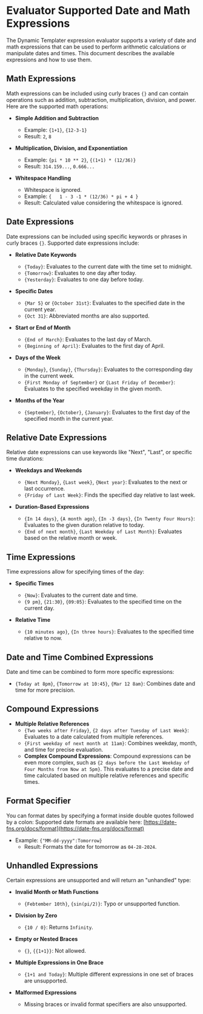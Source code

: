# Evaluator Supported Date and Math Expressions

The Dynamic Templater expression evaluator supports a variety of date and math expressions that can be used to perform arithmetic calculations or manipulate dates and times. This document describes the available expressions and how to use them.

## Math Expressions

Math expressions can be included using curly braces `{}` and can contain operations such as addition, subtraction, multiplication, division, and power. Here are the supported math operations:

- **Simple Addition and Subtraction**

  - Example: `{1+1}`, `{12-3-1}`
  - Result: `2`, `8`

- **Multiplication, Division, and Exponentiation**

  - Example: `{pi * 10 ** 2}`, `{(1+1) * (12/36)}`
  - Result: `314.159...`, `0.666...`

- **Whitespace Handling**
  - Whitespace is ignored.
  - Example: `{   1 - 3 -1 * (12/36) * pi + 4 }`
  - Result: Calculated value considering the whitespace is ignored.

## Date Expressions

Date expressions can be included using specific keywords or phrases in curly braces `{}`. Supported date expressions include:

- **Relative Date Keywords**

  - `{Today}`: Evaluates to the current date with the time set to midnight.
  - `{Tomorrow}`: Evaluates to one day after today.
  - `{Yesterday}`: Evaluates to one day before today.

- **Specific Dates**

  - `{Mar 5}` or `{October 31st}`: Evaluates to the specified date in the current year.
  - `{Oct 31}`: Abbreviated months are also supported.

- **Start or End of Month**

  - `{End of March}`: Evaluates to the last day of March.
  - `{Beginning of April}`: Evaluates to the first day of April.

- **Days of the Week**

  - `{Monday}`, `{Sunday}`, `{Thursday}`: Evaluates to the corresponding day in the current week.
  - `{First Monday of September}` or `{Last Friday of December}`: Evaluates to the specified weekday in the given month.

- **Months of the Year**
  - `{September}`, `{October}`, `{January}`: Evaluates to the first day of the specified month in the current year.

## Relative Date Expressions

Relative date expressions can use keywords like "Next", "Last", or specific time durations:

- **Weekdays and Weekends**

  - `{Next Monday}`, `{Last week}`, `{Next year}`: Evaluates to the next or last occurrence.
  - `{Friday of Last Week}`: Finds the specified day relative to last week.

- **Duration-Based Expressions**
  - `{In 14 days}`, `{A month ago}`, `{In -3 days}`, `{In Twenty Four Hours}`: Evaluates to the given duration relative to today.
  - `{End of next month}`, `{Last Weekday of Last Month}`: Evaluates based on the relative month or week.

## Time Expressions

Time expressions allow for specifying times of the day:

- **Specific Times**

  - `{Now}`: Evaluates to the current date and time.
  - `{9 pm}`, `{21:30}`, `{09:05}`: Evaluates to the specified time on the current day.

- **Relative Time**
  - `{10 minutes ago}`, `{In three hours}`: Evaluates to the specified time relative to now.

## Date and Time Combined Expressions

Date and time can be combined to form more specific expressions:

- `{Today at 8pm}`, `{Tomorrow at 10:45}`, `{Mar 12 8am}`: Combines date and time for more precision.

## Compound Expressions

- **Multiple Relative References**
  - `{Two weeks after Friday}`, `{2 days after Tuesday of Last Week}`: Evaluates to a date calculated from multiple references.
  - `{First weekday of next month at 11am}`: Combines weekday, month, and time for precise evaluation.
  - **Complex Compound Expressions**: Compound expressions can be even more complex, such as `{2 days before the Last Weekday of Four Months from Now at 5pm}`. This evaluates to a precise date and time calculated based on multiple relative references and specific times.

## Format Specifier

You can format dates by specifying a format inside double quotes followed by a colon: Supported date formats are available here: [https://date-fns.org/docs/format](https://date-fns.org/docs/format)

- Example: `{"MM-dd-yyyy":Tomorrow}`
  - Result: Formats the date for tomorrow as `04-28-2024`.

## Unhandled Expressions

Certain expressions are unsupported and will return an "unhandled" type:

- **Invalid Month or Math Functions**

  - `{Febtember 10th}`, `{sin(pi/2)}`: Typo or unsupported function.

- **Division by Zero**

  - `{10 / 0}`: Returns `Infinity`.

- **Empty or Nested Braces**

  - `{}`, `{{1+1}}`: Not allowed.

- **Multiple Expressions in One Brace**

  - `{1+1 and Today}`: Multiple different expressions in one set of braces are unsupported.

- **Malformed Expressions**
  - Missing braces or invalid format specifiers are also unsupported.
